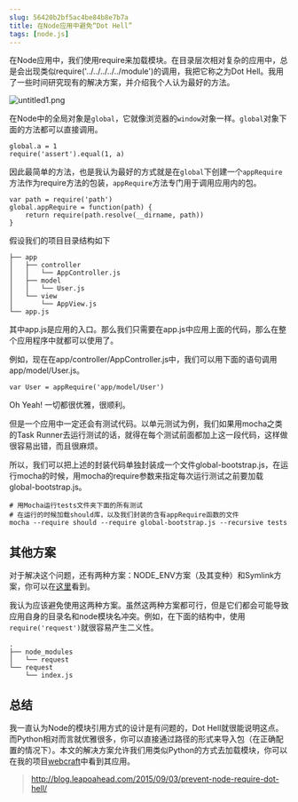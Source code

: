 ```yaml
---
slug: 56420b2bf5ac4be84b8e7b7a
title: 在Node应用中避免“Dot Hell”
tags: [node.js]
---
```


在Node应用中，我们使用require来加载模块。在目录层次相对复杂的应用中，总是会出现类似require('../../../../../module')的调用，我把它称之为Dot Hell。我用了一些时间研究现有的解决方案，并介绍我个人认为最好的方法。

 ![untitled1.png](https://static.gaoqixhb.com/FrKEMSFVmhH5Gedn6FL0igXtlN6Q)
 
在Node中的全局对象是`global`，它就像浏览器的`window`对象一样。`global`对象下面的方法都可以直接调用。
```
global.a = 1
require('assert').equal(1, a)
```

因此最简单的方法，也是我认为最好的方式就是在`global`下创建一个`appRequire`方法作为require方法的包装，`appRequire`方法专门用于调用应用内的包。

```
var path = require('path')
global.appRequire = function(path) {
    return require(path.resolve(__dirname, path))
}
```

假设我们的项目目录结构如下
```
├── app
│   ├── controller
│   │   └── AppController.js
│   ├── model
│   │   └── User.js
│   └── view
│       └── AppView.js
└── app.js
```

其中app.js是应用的入口。那么我们只需要在app.js中应用上面的代码，那么在整个应用程序中就都可以使用了。

例如，现在在app/controller/AppController.js中，我们可以用下面的语句调用app/model/User.js。
```
var User = appRequire('app/model/User')
```

Oh Yeah! 一切都很优雅，很顺利。

但是一个应用中一定还会有测试代码。以单元测试为例，我们如果用mocha之类的Task Runner去运行测试的话，就得在每个测试前面都加上这一段代码，这样做很容易出错，而且很麻烦。

所以，我们可以把上述的封装代码单独封装成一个文件global-bootstrap.js，在运行mocha的时候，用mocha的require参数来指定每次运行测试之前要加载global-bootstrap.js。

```
# 用Mocha运行tests文件夹下面的所有测试
# 在运行的时候加载should库，以及我们封装的含有appRequire函数的文件
mocha --require should --require global-bootstrap.js --recursive tests
```

## 其他方案

对于解决这个问题，还有两种方案：NODE_ENV方案（及其变种）和Symlink方案，你可以在[这里](https://gist.github.com/branneman/8048520)看到。

我认为应该避免使用这两种方案。虽然这两种方案都可行，但是它们都会可能导致应用自身的目录名和node模块名冲突。例如，在下面的结构中，使用`require('request')`就很容易产生二义性。

```
.
├── node_modules
│   └── request
└── request
    └── index.js
```

## 总结

我一直认为Node的模块引用方式的设计是有问题的，Dot Hell就很能说明这点。而Python相对而言就优雅很多，你可以直接通过路径的形式来导入包（在正确配置的情况下）。本文的解决方案允许我们用类似Python的方式去加载模块，你可以在我的项目[webcraft](https://github.com/tjwudi/webcraft)中看到其应用。

> http://blog.leapoahead.com/2015/09/03/prevent-node-require-dot-hell/
